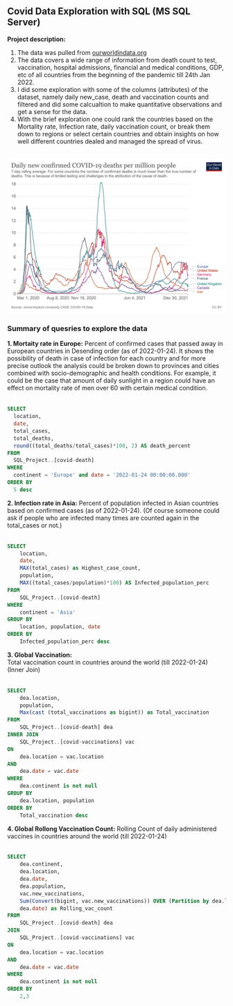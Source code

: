## Covid Data Exploration with SQL (MS SQL Server)

**Project description:** 

1. The data was pulled from [ourworldindata.org](https://ourworldindata.org/covid-deaths)
2. The data covers a wide range of information from death count to test, vaccination, hospital admissions, financial and medical conditions, GDP, etc of all countries from the beginning of the pandemic till 24th Jan 2022.
3. I did some exploration with some of the columns (attributes) of the dataset, namely daily new_case, death and vaccination counts and filtered and did some calcualtion to make quantitative observations and get a sense for the data.
4. With the brief exploration one could rank the countries based on the Mortality rate, Infection rate, daily vaccination count, or break them down to regions or select certain countries and obtain insights on how well different countries dealed and managed the spread of virus.

<br>
<img src="images/coronavirus-data-explorer.png?raw=true"/>
<br>

### Summary of quesries to explore the data

**1. Mortaity rate in Europe:** 
Percent of confirmed cases that passed away in European countries in Desending order (as of 2022-01-24).
It shows the possibility of death in case of infection for each country and for more precise outlook the analysis could be broken down to provinces and cities combined with socio-demographic and health conditions. 
For example, it could be the case that amount of daily sunlight in a region could have an effect on mortality rate of men over 60 with certain medical condition.  

```sql

SELECT 
  location, 
  date, 
  total_cases, 
  total_deaths, 
  round((total_deaths/total_cases)*100, 2) AS death_percent
FROM 
  SQL_Project..[covid-death]
WHERE 
  continent = 'Europe' and date = '2022-01-24 00:00:00.000'
ORDER BY  
  5 desc

```

**2. Infection rate in Asia:**
Percent of population infected in Asian countries based on confirmed cases (as of 2022-01-24). 
(Of course someone could ask if people who are infected many times are counted again in the total_cases or not.)

```sql

SELECT 
	location, 
	date, 
	MAX(total_cases) as Highest_case_count, 
	population, 
	MAX((total_cases/population)*100) AS Infected_population_perc
FROM  
	SQL_Project..[covid-death]
WHERE 
	continent = 'Asia'
GROUP BY 
	location, population, date
ORDER BY 
	Infected_population_perc desc

```

**3. Global Vaccination:**  
Total vaccination count in countries around the world (till 2022-01-24) 
(Inner Join)

```sql

SELECT 
	dea.location, 
	population, 
	Max(cast (total_vaccinations as bigint)) as Total_vaccination
FROM 
	SQL_Project..[covid-death] dea
INNER JOIN 
	SQL_Project..[covid-vaccinations] vac
ON 
	dea.location = vac.location 
AND 
	dea.date = vac.date
WHERE 
	dea.continent is not null
GROUP BY 
	dea.location, population
ORDER BY 
	Total_vaccination desc

```

**4. Global Rollong Vaccination Count:**
Rolling Count of daily administered vaccines in countries around the world (till 2022-01-24) 

```sql

SELECT 
	dea.continent, 
	dea.location, 
	dea.date, 
	dea.population, 
	vac.new_vaccinations,
	Sum(Convert(bigint, vac.new_vaccinations)) OVER (Partition by dea.location Order by dea.location,
	dea.date) as Rolling_vac_count
FROM 
	SQL_Project..[covid-death] dea
JOIN 
	SQL_Project..[covid-vaccinations] vac
ON 
	dea.location = vac.location 
AND 
	dea.date = vac.date
WHERE 
	dea.continent is not null
ORDER BY 
	2,3

```

